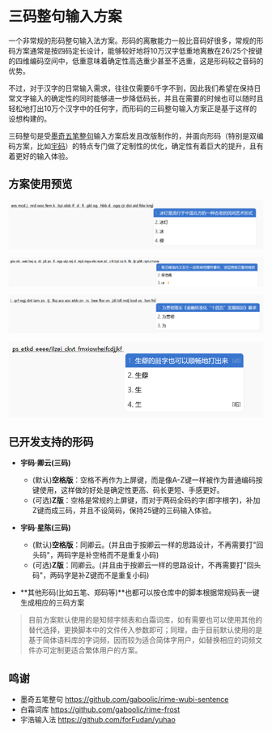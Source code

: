 # 三码整句输入方案

一个非常规的形码整句输入法方案。形码的离散能力一般比音码好很多，常规的形码方案通常是按四码定长设计，能够较好地将10万汉字低重地离散在26/25个按键的四维编码空间中，低重意味着确定性高选重少甚至不选重，这是形码较之音码的优势。

不过，对于汉字的日常输入需求，往往仅需要6千字不到，因此我们希望在保持日常文字输入的确定性的同时能够进一步降低码长，并且在需要的时候也可以随时且轻松地打出10万个汉字中的任何字，而形码的三码整句输入方案正是基于这样的设想构建的。

三码整句是受[墨奇五笔整句](https://github.com/gaboolic/rime-wubi-sentence)输入方案启发且改版制作的，并面向形码（特别是双编码方案，比如[宇码](https://yuhao.forfudan.com)）的特点专门做了定制性的优化，确定性有着巨大的提升，且有着更好的输入体验。


## 方案使用预览
![img](https://github.com/Litles/rime-xingma-sentence/blob/main/images/bing_deng.png)

![img](https://github.com/Litles/rime-xingma-sentence/blob/main/images/libaneng_baozha.png)

![img](https://github.com/Litles/rime-xingma-sentence/blob/main/images/shisiwu_guihua.png)

![img](https://github.com/Litles/rime-xingma-sentence/blob/main/images/shengpizi.png)


## 已开发支持的形码

* **宇码·卿云(三码)**
  * (默认)**空格版**：空格不再作为上屏键，而是像A-Z键一样被作为普通编码按键使用，这样做的好处是确定性更高、码长更短、手感更好。
  * (可选)**Z版**：空格是常规的上屏键，而对于两码全码的字(即字根字)，补加Z键而成三码，并且不设简码，保持25键的三码输入体验。

* **宇码·星陈(三码)**
  * (默认)**空格版**：同卿云。(并且由于按卿云一样的思路设计，不再需要打"回头码"，两码字是补空格而不是重复小码)
  * (可选)**Z版**：同卿云。(并且由于按卿云一样的思路设计，不再需要打"回头码"，两码字是补Z键而不是重复小码)

* **其他形码(比如五笔、郑码等)**也都可以按仓库中的脚本根据常规码表一键生成相应的三码方案

> 目前方案默认使用的是知频字频表和白霜词库，如有需要也可以使用其他的替代选择，更换脚本中的文件传入参数即可；同理，由于目前默认使用的是基于简体语料库的字词频，因而较为适合简体字用户，如替换相应的词频文件亦可定制更适合繁体用户的方案。

## 鸣谢

* 墨奇五笔整句 <https://github.com/gaboolic/rime-wubi-sentence>
* 白霜词库 <https://github.com/gaboolic/rime-frost>
* 宇浩输入法 <https://github.com/forFudan/yuhao>
